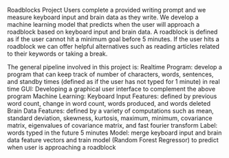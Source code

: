 Roadblocks Project
Users complete a provided writing prompt and we measure keyboard input and brain data as they write. We develop a machine learning model that predicts when the user will approach a roadblock based on keyboard input and brain data. A roadblock is defined as if the user cannot hit a minimum goal before 5 minutes. If the user hits a roadblock we can offer helpful alternatives such as reading articles related to their keywords or taking a break.
 
The general pipeline involved in this project is:
Realtime Program: develop a program that can keep track of number of characters, words, sentences, and standby times (defined as if the user has not typed for 1 minute) in real time 
GUI: Developing a graphical user interface to complement the above program
Machine Learning:
Keyboard Input Features: defined by previous word count, change in word count, words produced, and words deleted
Brain Data Features: defined by a variety of computations such as mean, standard deviation, skewness, kurtosis, maximum, minimum, covariance matrix, eigenvalues of covariance matrix, and fast fourier transform
Label: words typed in the future 5 minutes
Model: merge keyboard input and brain data feature vectors and train model (Random Forest Regressor) to predict when user is approaching a roadblock
